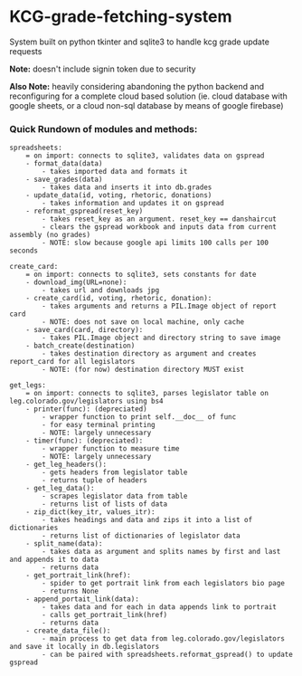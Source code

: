 # KCG-grade-fetching-system
System built on python tkinter and sqlite3 to handle kcg grade update requests


__Note:__ doesn't include signin token due to security 

__Also Note:__ heavily considering abandoning the python backend and reconfiguring for a complete cloud based solution (ie. cloud database with google sheets, or a cloud non-sql database by means of google firebase)

### Quick Rundown of modules and methods:
    spreadsheets:
        = on import: connects to sqlite3, validates data on gspread
        - format_data(data)
            - takes imported data and formats it
        - save_grades(data)
            - takes data and inserts it into db.grades
        - update_data(id, voting, rhetoric, donations)
            - takes information and updates it on gspread
        - reformat_gspread(reset_key)
            - takes reset_key as an argument. reset_key == danshaircut
            - clears the gspread workbook and inputs data from current assembly (no grades)
            - NOTE: slow because google api limits 100 calls per 100 seconds

    create_card:
        = on import: connects to sqlite3, sets constants for date
        - download_img(URL=none):
            - takes url and downloads jpg
        - create_card(id, voting, rhetoric, donation):
            - takes arguments and returns a PIL.Image object of report card
            - NOTE: does not save on local machine, only cache
        - save_card(card, directory):
            - takes PIL.Image object and directory string to save image
        - batch_create(destination)
            - takes destination directory as argument and creates report_card for all legislators
            - NOTE: (for now) destination directory MUST exist

    get_legs:
        = on import: connects to sqlite3, parses legislator table on leg.colorado.gov/legislators using bs4
        - printer(func): (depreciated)
            - wrapper function to print self.__doc__ of func
            - for easy terminal printing
            - NOTE: largely unnecessary
        - timer(func): (depreciated):
            - wrapper function to measure time
            - NOTE: largely unnecessary
        - get_leg_headers():
            - gets headers from legislator table
            - returns tuple of headers
        - get_leg_data():
            - scrapes legislator data from table
            - returns list of lists of data
        - zip_dict(key_itr, values_itr):
            - takes headings and data and zips it into a list of dictionaries
            - returns list of dictionaries of legislator data
        - split_name(data):
            - takes data as argument and splits names by first and last and appends it to data
            - returns data
        - get_portrait_link(href):
            - spider to get portrait link from each legislators bio page
            - returns None
        - append_portait_link(data):
            - takes data and for each in data appends link to portrait
            - calls get_portrait_link(href)
            - returns data
        - create_data_file():
            - main process to get data from leg.colorado.gov/legislators and save it locally in db.legislators
            - can be paired with spreadsheets.reformat_gspread() to update gspread

 
